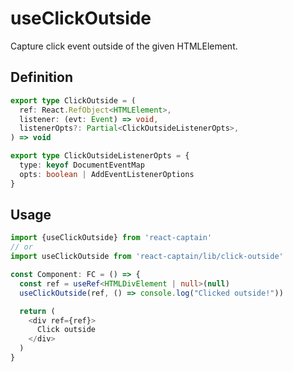 # useClickOutside

Capture click event outside of the given HTMLElement.

## Definition

```typescript
export type ClickOutside = (
  ref: React.RefObject<HTMLElement>,
  listener: (evt: Event) => void,
  listenerOpts?: Partial<ClickOutsideListenerOpts>,
) => void

export type ClickOutsideListenerOpts = {
  type: keyof DocumentEventMap
  opts: boolean | AddEventListenerOptions
}
```

## Usage

```typescript
import {useClickOutside} from 'react-captain'
// or
import useClickOutside from 'react-captain/lib/click-outside'

const Component: FC = () => {
  const ref = useRef<HTMLDivElement | null>(null)
  useClickOutside(ref, () => console.log("Clicked outside!"))

  return (
    <div ref={ref}>
      Click outside
    </div>
  )
}
```
